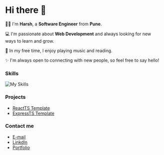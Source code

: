 # Hi there 👋

👨‍💻 I'm **Harsh**, a **Software Engineer** from **Pune**.

💻 I'm passionate about **Web Development** and always looking for new ways to learn and grow.

🎸 In my free time, I enjoy playing music and reading.

✨ I'm always open to connecting with new people, so feel free to say hello!

### Skills

![My Skills](https://skillicons.dev/icons?i=nextjs,react,express,nodejs,mongo,git,cs,dotnet)

### Projects

* [ReactTS Template](https://github.com/harsh07may/vite-react-ts-tailwind)
* [ExpressTS Template](https://github.com/harsh07may/express-ts)

### Contact me

*  [E-mail](harsh07may@gmail.com)
*  [LinkdIn](https://www.linkedin.com/in/harsh07may)
*  [Portfolio](http://harsh07may.vercel.app)
